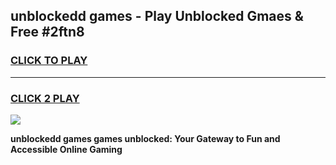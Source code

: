 
## unblockedd games - Play Unblocked Gmaes & Free #2ftn8
<h3>
<a href="https://news.freeplayer.one?title=unblockedd_games&ref=24F">CLICK TO PLAY</a></h3>
<hr>

<h3>
<a href="https://news.freeplayer.one?title=unblockedd_games&ref=24F">CLICK 2 PLAY</a>
  
</h3>

<a href="https://news.freeplayer.one?title=unblockedd_games&ref=24F/"><img src="https://clearcache.store/games.png"></a>


**unblockedd games games unblocked: Your Gateway to Fun and Accessible Online Gaming**
